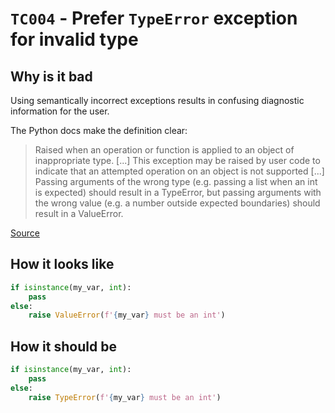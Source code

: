 # `TC004` - Prefer `TypeError` exception for invalid type

## Why is it bad

Using semantically incorrect exceptions results in confusing diagnostic information for the user.

The Python docs make the definition clear:

> Raised when an operation or function is applied to an object of inappropriate type. [...]
This exception may be raised by user code to indicate that an attempted operation on an object is not supported [...]
Passing arguments of the wrong type (e.g. passing a list when an int is expected) should result in a TypeError, but passing arguments with the wrong value (e.g. a number outside expected boundaries) should result in a ValueError.

[Source](https://docs.python.org/3/library/exceptions.html#TypeError)

## How it looks like

```py
if isinstance(my_var, int):
    pass
else:
    raise ValueError(f'{my_var} must be an int')
```

## How it should be

```py
if isinstance(my_var, int):
    pass
else:
    raise TypeError(f'{my_var} must be an int')
```
